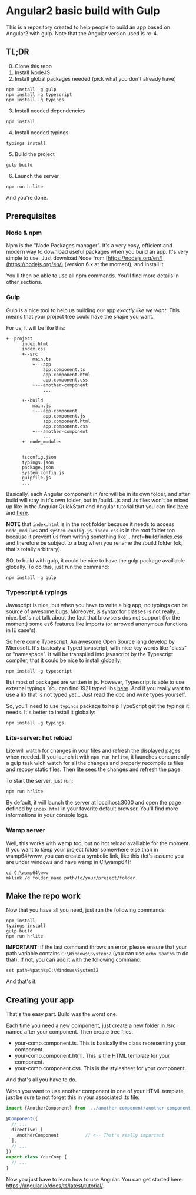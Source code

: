 # Angular2 basic build with Gulp

This is a repository created to help people to build an app based on Angular2 with gulp.
Note that the Angular version used is rc-4.

## TL;DR
0. Clone this repo
1. Install NodeJS
2. Install global packages needed (pick what you don't already have)
```shell
npm install -g gulp
npm install -g typescript
npm install -g typings
```
3. Install needed dependencies
```shell
npm install
```
4. Install needed typings
```shell
typings install
```
5. Build the project
```shell
gulp build
```
6. Launch the server
```shell
npm run hrlite
```

And you're done.

## Prerequisites

### Node & npm
Npm is the "Node Packages manager". It's a very easy, efficient and modern way to download useful packages when you build an app.
It's very simple to use. Just download Node from [https://nodejs.org/en/](https://nodejs.org/en/) (version 6.x at the moment),
and install it.

You'll then be able to use all npm commands. You'll find more details in other sections.

### Gulp
Gulp is a nice tool to help us building our app *exactly like we want*.
This means that your project tree could have the shape you want.

For us, it will be like this:
```
+--project
      index.html
      index.css
      +--src
          main.ts
          +---app
              app.component.ts
              app.component.html
              app.component.css
          +---another-component
              ...
              
      +--build
          main.js
          +---app-component
              app.component.js
              app.component.html
              app.component.css
          +---another-component
              ...
      +--node_modules
          ...
          
      tsconfig.json
      typings.json
      package.json
      system.config.js
      gulpfile.js
      ...
```

Basically, each Angular component in /src will be in its own folder, and after build will stay in it's own folder, but in /build.
.js and .ts files won't be mixed up like in the Angular QuickStart and Angular tutorial
that you can find [here](https://angular.io/docs/ts/latest/quickstart.html) and [here](https://angular.io/docs/ts/latest/tutorial/).

**NOTE** that `index.html` is in the root folder because it needs to access `node_modules` and `system.config.js`.
`index.css` is in the root folder too because it prevent us from writing something like ...href=**build**/index.css
and therefore be subject to a bug when you rename the /build folder
(ok, that's totally arbitrary).

SO, to build with gulp, it could be nice to have the gulp package availlable globally.
To do this, just run the command:
```shell
npm install -g gulp
```

### Typescript & typings
Javascript is nice, but when you have to write a big app, no typings can be source of awesome bugs.
Moreover, js syntax for classes is not really... nice. Let's not talk about the fact that browsers dos not support
(for the moment) some es6 features like imports (or arrowed anonymous functions in IE case's).

So here come Typescript. An awesome Open Source lang develop by Microsoft.
It's basicaly a Typed javascript, with nice key words like "class" or "namespace".
It will be transpiled into javascript by the Typescript compiler, that it could be nice to install globally:

```shell
npm install -g typescript
```

But most of packages are written in js. However, Typescript is able to use external typings.
You can find 1921 typed libs [here](https://github.com/DefinitelyTyped/DefinitelyTyped).
And if you really want to use a lib that is not typed yet... Just read the doc and write types yourself.

So, you'll need to use `typings` package to help TypeScript get the typings it needs.
It's better to install it globally:
```shell
npm install -g typings
```

### Lite-server: hot reload
Lite will watch for changes in your files and refresh the displayed pages when needed.
If you launch it with `npm run hrlite`, it launches concurrently a gulp task wich watch
for all the changes and properly recompile ts files and recopy static files.
Then lite sees the changes and refresh the page.

To start the server, just run:
```shell
npm run hrlite
```

By default, it will launch the server at localhost:3000 and open the page defined by `index.html`
in your favorite default browser.
You'll find more informations in your console logs.

### Wamp server
Well, this works with wamp too, but no hot reload availlable for the moment.
If you want to keep your project folder somewhere else than in wamp64/www,
you can create a symbolic link, like this
(let's assume you are under windows and have wamp in C:\wamp64):
```shell
cd C:\wamp64\www
mklink /d folder_name path/to/your/preject/folder
```

## Make the repo work
Now that you have all you need, just run the following commands:
```shell
npm install
typings install
gulp build
npm run hrlite
```

**IMPORTANT**: if the last command throws an error, please ensure that your path variable
contains `C:\Windows\System32` (you can use `echo %path%` to do that).
If not, you can add it with the following command:
```shell
set path=%path%;C:\Windows\System32
```

And that's it.

## Creating your app
That's the easy part. Build was the worst one.

Each time you need a new component, just create a new folder in /src named after your component.
Then create tree files:
* your-comp.component.ts.
This is basically the class representing your component.
* your-comp.component.html.
This is the HTML template for your component.
* your-comp.component.css.
This is the stylesheet for your component.

And that's all you have to do.

When you want to use another component in one of your HTML template,
just be sure to not forget this in your associated .ts file:

```typescript
import {AnotherComponent} from '../another-component/another-component.component';

@Component({
  // ...
  directive: [
    AnotherComponent          // <-- That's really important
  ],
  // ...
})
export class YourComp {
  // ...
}
```

Now you just have to learn how to use Angular. 
You can get started here: https://angular.io/docs/ts/latest/tutorial/.



